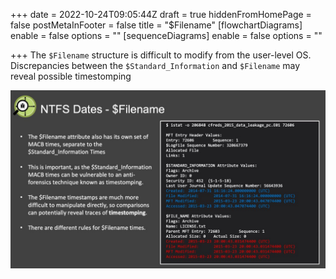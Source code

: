 +++
date = 2022-10-24T09:05:44Z
draft = true
hiddenFromHomePage = false
postMetaInFooter = false
title = "$Filename"
[flowchartDiagrams]
enable = false
options = ""
[sequenceDiagrams]
enable = false
options = ""

+++
The `$Filename` structure is difficult to modify from the user-level OS.  
Discrepancies between the `$Standard_Information` and `$Filename` may reveal possible timestomping

![](/uploads/snipaste_2022-10-24_20-05-34.jpg)